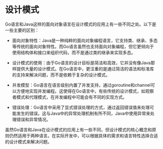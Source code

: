 # 设计模式

Go语言和Java这样的面向对象语言在设计模式的应用上有一些不同之处。以下是一些主要的区别：

* 面向对象特性：Java是一种纯粹的面向对象编程语言，它支持类、继承、多态等传统的面向对象特性。而Go语言虽然也支持面向对象编程，但它更倾向于使用结构体和接口来组织代码，而不是通过类的继承来实现多态。

* 设计模式的使用：由于Go语言的设计目标是简洁和高效，它并没有像Java那样提供大量的设计模式。在Go语言中，更注重的是通过简洁的语法和标准库的支持来解决问题，而不是依赖于复杂的设计模式。

* 并发模型：Go语言在语言级别内置了并发支持，通过goroutine和channel可以方便地实现并发编程。这使得在Go语言中，有些传统的设计模式，如观察者模式和代理模式，在并发编程中可能会有不同的实现方式。

* 错误处理：Go语言中采用了显式错误处理的方式，通过返回错误值来处理可能发生的错误。这与Java中的异常处理机制有所不同，Java中使用异常来处理错误和异常情况。

虽然Go语言和Java在设计模式的应用上有一些不同，但设计模式的核心概念和原则仍然适用于两种语言。在实际开发中，可以根据具体的需求和语言特性选择合适的设计模式来解决问题。